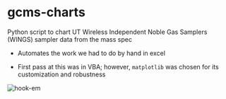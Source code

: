 # gcms-charts
Python script to chart UT Wireless Independent Noble Gas Samplers (WINGS) sampler data from the mass spec

 - Automates the work we had to do by hand in excel
 
 - First pass at this was in VBA; however, `matplotlib` was chosen for its customization and
  robustness

![hook-em](https://upload.wikimedia.org/wikipedia/commons/8/8d/Texas_Longhorns_logo.svg)